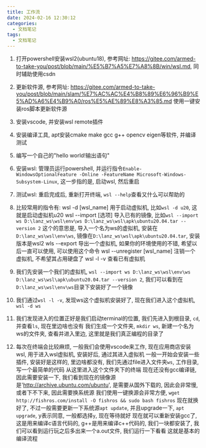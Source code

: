 ```yaml
---
title: 工作流
date: 2024-02-16 12:30:12
categories:
  - 文档笔记
tags:
  - 文档笔记
---
```


1. 打开powershell安装wsl2(ubuntu18), 参考网址: https://gitee.com/armed-to-take-you/post/blob/main/%E5%B7%A5%E7%A8%8B/win/wsl.md, 同时辅助使用csdn
2. 更新软件源, 参考网址: https://gitee.com/armed-to-take-you/post/blob/main/slam/%E7%AC%AC%E4%B8%89%E6%96%B9%E5%AD%A6%E4%B9%A0/ros%E5%AE%89%E8%A3%85.md
使用一键安装ros脚本更新软件源
3. 安装vscode, 并安装wsl remote插件
4. 安装编译工具, apt安装cmake make gcc g++ opencv eigen等软件, 并编译测试
5. 编写一个自己的"hello world!输出语句"


1. 安装wsl: 管理员运行powershell, 并运行指令`Enable-WindowsOptionalFeature -Online -FeatureName Microsoft-Windows-Subsystem-Linux`, 这一步指的是, 启动wsl, 然后重启
2. 测试wsl: 重启完成后, 重新打开终端, `wsl --help`查看又什么可以帮助的
3. 比较常用的指令有: 
	wsl -d [wsl_name]	用于启动虚拟机, 比如`wsl -d u20`, 这就是启动虚拟机u20
	wsl  --import <Distro> <InstallLocation> <FileName> [选项] 导入已有的镜像, 
		比如`wsl --import ws D:\lanz_ws\wsl\env\ws D:\lanz_ws\wsl\apk\ubuntu20.04.tar --version 2` 
		这个的意思是, 导入一个名为ws的虚拟机, 安装在`D:\lanz_ws\wsl\env\ws`, 镜像在`D:\lanz_ws\wsl\apk\ubuntu20.04.tar`, 安装版本是wsl2
	wls --export 导出一个虚拟机, 如果你的环境使用的不错, 希望以后一直可以使用, 可以使用这个命令
	wsl --unregister [wsl_name] 注销一个虚拟机, 不希望其占用硬盘了
	wsl -l -v  查看已有虚拟机
4. 我们先安装一个我们的虚拟机,
	`wsl --import ws D:\lanz_ws\wsl\env\ws D:\lanz_ws\wsl\apk\ubuntu20.04.tar --version 2`, 我们可以看到在`D:\lanz_ws\wsl\env\ws`目录下安装好了一个镜像
5. 我们通过`wsl -l -v`, 发现ws这个虚拟机安装好了, 现在我们进入这个虚拟机, `wsl -d ws`
6. 我们发现进入的位置正好是我们启动terminal的位置, 我们先进入到根目录, `cd`, 并查看`ls`, 现在里边啥也没有
	我们生成一个文件夹, `mkdir ws`, 新建一个名为ws的文件夹, 查看并进入里边, 这里就是我们真正编程的目录了
7. 每次在终端会比较麻烦, 一般我们会使用vscode来工作, 现在应用商店安装wsl, 用于进入wsl虚拟机, 安装好后, 通过其进入虚拟机
	一般一开始会安装一些插件, 安装好是这样的, 里边啥都没有, 我们先通过file进入文件夹`ws`, 工作目录, 写一个最简单的代码
	从这里进入这个文件夹下的终端
	现在还没有gcc编译链, 因此需要安装一下, 我们看到现在的镜像源是'http://archive.ubuntu.com/ubuntu', 是需要从国外下载的, 因此会非常慢, 或者下不下来, 因此需要换系统源
	我们使用一键换源会非常方便, `wget http://fishros.com/install -O fishros && sudo bash fishros`
	现在就换好了, 不过一般需要更新一下系统源`apt update`, 并且upgrade一下, `apt upgrade`, y表示同意, 一般都选择`y`, 现在等待就好
	现在就可以重新安装gcc了, 这是用来编译c语言代码的, g++是用来编译c++代码的, 我们一块都安装了, 我们可以看到运行玩之后多出来一个a.out文件, 我们运行一下看看
	这就是基本的编译流程
	
	
																			
	